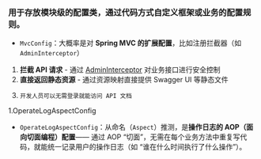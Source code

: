 ### 用于存放**模块级的配置类**，通过代码方式自定义框架或业务的配置规则。

- `MvcConfig`：大概率是对 **Spring MVC 的扩展配置**，比如注册拦截器（如`AdminInterceptor`）

1. **拦截 API 请求** - 通过 [AdminInterceptor](file://C:\Users\26487\Desktop\gas-analysis-management-system-master\gas-parent\gas-admin\src\main\java\com\yc\gas\admin\interceptor\AdminInterceptor.java#L31-L137) 对业务接口进行安全控制
2. **直接返回静态资源** - 通过资源映射直接提供 Swagger UI 等静态文件
3.     开发人员可以无需登录就能访问 API 文档


1.OperateLogAspectConfig
- `OperateLogAspectConfig`：从命名（`Aspect`）推测，是**操作日志的 AOP（面向切面编程）配置**—— 通过 AOP “切面”，无需在每个业务方法中重复写代码，就能统一记录用户的操作日志（如 “谁在什么时间执行了什么操作”）。


